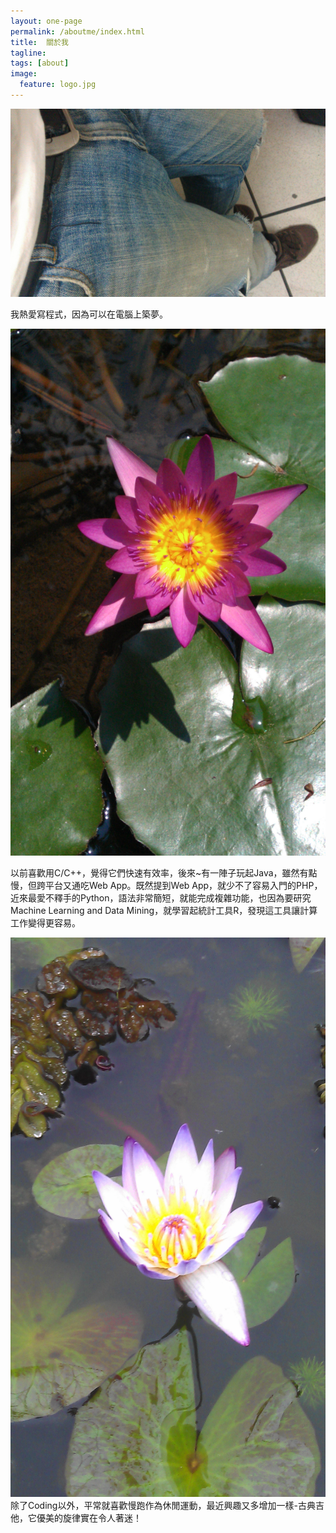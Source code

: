 ```yaml
---
layout: one-page
permalink: /aboutme/index.html
title:  關於我
tagline:
tags: [about]
image:
  feature: logo.jpg
---
```

<section>
    <img src='/images/bg01.jpg' />
	<div class="page">
		<p>我熱愛寫程式，因為可以在電腦上築夢。</p>
	</div>
</section>

<section>
    <img src='/images/bg02.jpg' />
    <div class="page">
    	<p>以前喜歡用C/C++，覺得它們快速有效率，後來~有一陣子玩起Java，雖然有點慢，但跨平台又通吃Web App。既然提到Web App，就少不了容易入門的PHP，近來最愛不釋手的Python，語法非常簡短，就能完成複雜功能，也因為要研究Machine Learning and Data Mining，就學習起統計工具R，發現這工具讓計算工作變得更容易。</p>
    </div>
</section>

<section>
    <img src='/images/bg03.jpg' />
    <div class="page">
    除了Coding以外，平常就喜歡慢跑作為休閒運動，最近興趣又多增加一樣-古典吉他，它優美的旋律實在令人著迷！ 
    </div> 
</section>